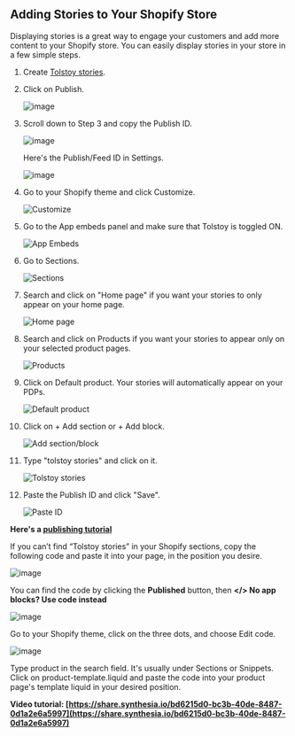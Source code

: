 ## Adding Stories to Your Shopify Store

Displaying stories is a great way to engage your customers and add more content to your Shopify store. You can easily display stories in your store in a few simple steps.

1. Create [Tolstoy stories](https://help.gotolstoy.com/en/articles/8736137-how-to-create-product-pages-stories-pdp-stories).
2. Click on Publish.

   ![image](https://github.com/GoTolstoy/tolstoy-toly-kb/assets/159800692/0eba6163-4bed-4a97-94fb-58a10dc03a0f)

3. Scroll down to Step 3 and copy the Publish ID.

   ![image](https://github.com/GoTolstoy/tolstoy-toly-kb/assets/159800692/7a68052e-027d-415d-a2cc-0167e09e8069)

   Here's the Publish/Feed ID in Settings.
   
   ![image](https://github.com/GoTolstoy/tolstoy-toly-kb/assets/159800692/632b8002-6e1d-4f78-8fe9-e7fb71bb5ca3)

4. Go to your Shopify theme and click Customize.

   ![Customize](https://downloads.intercomcdn.com/i/o/686518798/4f2913b8b5c88aa190370be4/image.png)

5. Go to the App embeds panel and make sure that Tolstoy is toggled ON.

   ![App Embeds](https://downloads.intercomcdn.com/i/o/887799255/335746afa54580b2e7adb349/image.png)

6. Go to Sections.

   ![Sections](https://downloads.intercomcdn.com/i/o/840859757/3b597b0bdd9893f11a9a9629/9c80cd78-e34a-455e-86b3-efc0a74457b4)

7. Search and click on "Home page" if you want your stories to only appear on your home page.

   ![Home page](https://tolstoy-2c549356d0c0.intercom-attachments-1.com/i/o/686531724/7a757332907d005d0e2d6377/35cb81f8-55dd-40b2-8c1c-bcf82926a984.png)

8. Search and click on Products if you want your stories to appear only on your selected product pages.

   ![Products](https://tolstoy-2c549356d0c0.intercom-attachments-1.com/i/o/686531733/fbdbf515325bc69be1dea0cd/d9ce0a5f-6702-4e33-a412-96b88495456c.png)

9. Click on Default product. Your stories will automatically appear on your PDPs.

   ![Default product](https://tolstoy-2c549356d0c0.intercom-attachments-1.com/i/o/686531740/0b520f542fa89d4b06d576e5/77ea5b88-9406-4d01-9a53-f95269eda6a9.png)

10. Click on + Add section or + Add block.

    ![Add section/block](https://tolstoy-2c549356d0c0.intercom-attachments-1.com/i/o/686531747/186e2bd7ea564f84e22a2715/45f4ff53-dff4-4891-8886-4aab8446d6b6.png)

11. Type "tolstoy stories" and click on it.

    ![Tolstoy stories](https://tolstoy-2c549356d0c0.intercom-attachments-1.com/i/o/686531755/3681a57dfd212559a383bef7/987afdf1-d221-44e4-858c-7b0a43419575.png)

12. Paste the Publish ID and click "Save".

    ![Paste ID](https://tolstoy-2c549356d0c0.intercom-attachments-1.com/i/o/686531761/1f3504c82cabcc4e3fd5a6da/147918f2-0366-4be9-a3b2-ddd8ff3eec8b.png)

**Here's a [publishing tutorial](https://share.synthesia.io/6c4e3381-4e16-4d12-b11d-54f508fc7601)**

If you can’t find “Tolstoy stories” in your Shopify sections, copy the following code and paste it into your page, in the position you desire.

![image](https://github.com/GoTolstoy/tolstoy-toly-kb/assets/159800692/0b72978d-dd77-48d6-adbd-41397966645f)

You can find the code by clicking the **Published** button, then **</> No app blocks? Use code instead**

![image](https://github.com/GoTolstoy/tolstoy-toly-kb/assets/159800692/52c78c81-1109-4e60-ad3f-8c07361edca3)

Go to your Shopify theme, click on the three dots, and choose Edit code.

![image](https://github.com/GoTolstoy/tolstoy-toly-kb/assets/159800692/3f761b2a-ba1d-4932-b227-32393542a0d3)

Type product in the search field. It's usually under Sections or Snippets. Click on product-template.liquid and paste the code into your product page's template liquid in your desired position.

**Video tutorial: [https://share.synthesia.io/bd6215d0-bc3b-40de-8487-0d1a2e6a5997](https://share.synthesia.io/bd6215d0-bc3b-40de-8487-0d1a2e6a5997)**
